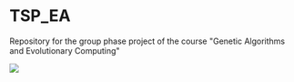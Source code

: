 # TSP_EA

Repository for the group phase project of the course "Genetic Algorithms and Evolutionary Computing"
<p align="left">
  <img src="https://github.com/danilotpnta/TSP_EA/blob/master/img/100back.gif">
</p>
